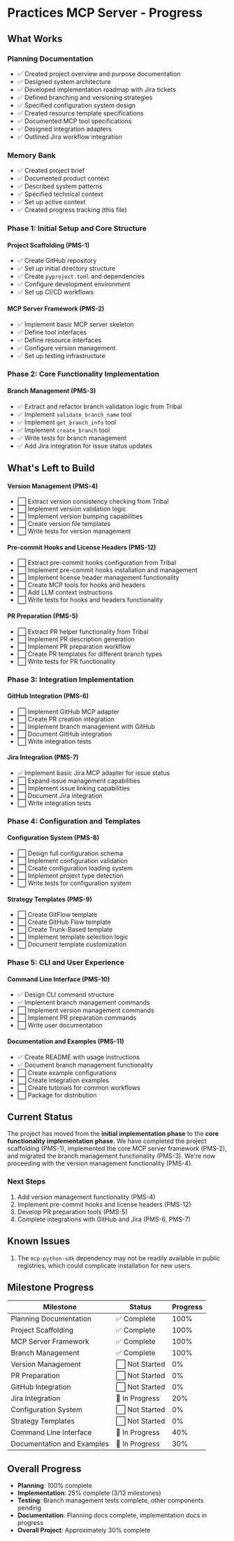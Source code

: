 # Practices MCP Server - Progress

## What Works

### Planning Documentation
- ✅ Created project overview and purpose documentation
- ✅ Designed system architecture
- ✅ Developed implementation roadmap with Jira tickets
- ✅ Defined branching and versioning strategies
- ✅ Specified configuration system design
- ✅ Created resource template specifications
- ✅ Documented MCP tool specifications
- ✅ Designed integration adapters
- ✅ Outlined Jira workflow integration

### Memory Bank
- ✅ Created project brief
- ✅ Documented product context
- ✅ Described system patterns
- ✅ Specified technical context
- ✅ Set up active context
- ✅ Created progress tracking (this file)

### Phase 1: Initial Setup and Core Structure

#### Project Scaffolding (PMS-1)
- ✅ Create GitHub repository
- ✅ Set up initial directory structure
- ✅ Create `pyproject.toml` and dependencies
- ✅ Configure development environment
- ✅ Set up CI/CD workflows

#### MCP Server Framework (PMS-2)
- ✅ Implement basic MCP server skeleton
- ✅ Define tool interfaces
- ✅ Define resource interfaces
- ✅ Configure version management
- ✅ Set up testing infrastructure

### Phase 2: Core Functionality Implementation

#### Branch Management (PMS-3)
- ✅ Extract and refactor branch validation logic from Tribal
- ✅ Implement `validate_branch_name` tool
- ✅ Implement `get_branch_info` tool
- ✅ Implement `create_branch` tool
- ✅ Write tests for branch management
- ✅ Add Jira integration for issue status updates

## What's Left to Build

#### Version Management (PMS-4)
- ⬜ Extract version consistency checking from Tribal
- ⬜ Implement version validation logic
- ⬜ Implement version bumping capabilities
- ⬜ Create version file templates
- ⬜ Write tests for version management

#### Pre-commit Hooks and License Headers (PMS-12)
- ⬜ Extract pre-commit hooks configuration from Tribal
- ⬜ Implement pre-commit hooks installation and management
- ⬜ Implement license header management functionality
- ⬜ Create MCP tools for hooks and headers
- ⬜ Add LLM context instructions
- ⬜ Write tests for hooks and headers functionality

#### PR Preparation (PMS-5)
- ⬜ Extract PR helper functionality from Tribal
- ⬜ Implement PR description generation
- ⬜ Implement PR preparation workflow
- ⬜ Create PR templates for different branch types
- ⬜ Write tests for PR functionality

### Phase 3: Integration Implementation

#### GitHub Integration (PMS-6)
- ⬜ Implement GitHub MCP adapter
- ⬜ Create PR creation integration
- ⬜ Implement branch management with GitHub
- ⬜ Document GitHub integration
- ⬜ Write integration tests

#### Jira Integration (PMS-7)
- ✅ Implement basic Jira MCP adapter for issue status
- ⬜ Expand issue management capabilities
- ⬜ Implement issue linking capabilities
- ⬜ Document Jira integration
- ⬜ Write integration tests

### Phase 4: Configuration and Templates

#### Configuration System (PMS-8)
- ⬜ Design full configuration schema
- ⬜ Implement configuration validation
- ⬜ Create configuration loading system
- ⬜ Implement project type detection
- ⬜ Write tests for configuration system

#### Strategy Templates (PMS-9)
- ⬜ Create GitFlow template
- ⬜ Create GitHub Flow template
- ⬜ Create Trunk-Based template
- ⬜ Implement template selection logic
- ⬜ Document template customization

### Phase 5: CLI and User Experience

#### Command Line Interface (PMS-10)
- ✅ Design CLI command structure
- ✅ Implement branch management commands
- ⬜ Implement version management commands
- ⬜ Implement PR preparation commands
- ⬜ Write user documentation

#### Documentation and Examples (PMS-11)
- ✅ Create README with usage instructions
- ✅ Document branch management functionality
- ⬜ Create example configurations
- ⬜ Create integration examples
- ⬜ Create tutorials for common workflows
- ⬜ Package for distribution

## Current Status

The project has moved from the **initial implementation phase** to the **core functionality implementation phase**. We have completed the project scaffolding (PMS-1), implemented the core MCP server framework (PMS-2), and migrated the branch management functionality (PMS-3). We're now proceeding with the version management functionality (PMS-4).

### Next Steps

1. Add version management functionality (PMS-4)
2. Implement pre-commit hooks and license headers (PMS-12)
3. Develop PR preparation tools (PMS-5)
4. Complete integrations with GitHub and Jira (PMS-6, PMS-7)

## Known Issues

1. The `mcp-python-sdk` dependency may not be readily available in public registries, which could complicate installation for new users.

## Milestone Progress

| Milestone | Status | Progress |
|-----------|--------|----------|
| Planning Documentation | ✅ Complete | 100% |
| Project Scaffolding | ✅ Complete | 100% |
| MCP Server Framework | ✅ Complete | 100% |
| Branch Management | ✅ Complete | 100% |
| Version Management | ⬜ Not Started | 0% |
| PR Preparation | ⬜ Not Started | 0% |
| GitHub Integration | ⬜ Not Started | 0% |
| Jira Integration | 🔄 In Progress | 20% |
| Configuration System | ⬜ Not Started | 0% |
| Strategy Templates | ⬜ Not Started | 0% |
| Command Line Interface | 🔄 In Progress | 40% |
| Documentation and Examples | 🔄 In Progress | 30% |

## Overall Progress

- **Planning**: 100% complete
- **Implementation**: 25% complete (3/12 milestones)
- **Testing**: Branch management tests complete, other components pending
- **Documentation**: Planning docs complete, implementation docs in progress
- **Overall Project**: Approximately 30% complete
